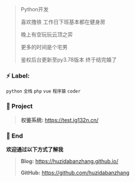 > Python开发
>
> 喜欢撸铁 工作日下班基本都在健身房
>
> 晚上有空玩玩云顶之弈 
>
> 更多的时间是个宅男
>
> 鉴权后台更新至py3.78版本 终于结完婚了

### ⚡ Label:

`python`  `全栈`  `php`  `vue`  `程序猿`  `coder`

### :pushpin: Project

> **权鉴系统:** https://test.ig132n.cn/
>

### 💬 End

**欢迎通过以下方式了解我**

> **Blog:** https://huzidabanzhang.github.io/
>
> **GitHub:** https://github.com/huzidabanzhang
>


